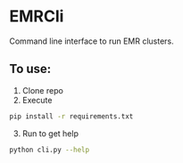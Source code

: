 # EMRCli
Command line interface to run EMR clusters.

## To use:
1. Clone repo
2. Execute
```bash
pip install -r requirements.txt
```
3. Run to get help
```bash
python cli.py --help
```
